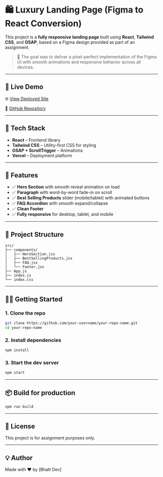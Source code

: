 # 🛍️ Luxury Landing Page (Figma to React Conversion)

This project is a **fully responsive landing page** built using **React**, **Tailwind CSS**, and **GSAP**, based on a Figma design provided as part of an assignment.

> 🎯 The goal was to deliver a pixel-perfect implementation of the Figma UI with smooth animations and responsive behavior across all devices.

---

## 🔗 Live Demo

🌐 [View Deployed Site](https://figmacode-six.vercel.app/)

📁 [GitHub Repository](https://github.com/Devbhatt910/figmacode.git)

---

## 🚀 Tech Stack

- **React** – Frontend library
- **Tailwind CSS** – Utility-first CSS for styling
- **GSAP + ScrollTrigger** – Animations
- **Vercel** – Deployment platform

---

## 🎨 Features

- ✅ **Hero Section** with smooth reveal animation on load
- ✅ **Paragraph** with word-by-word fade-in on scroll
- ✅ **Best Selling Products** slider (mobile/tablet) with animated buttons
- ✅ **FAQ Accordion** with smooth expand/collapse
- ✅ **Clean Footer**
- ✅ **Fully responsive** for desktop, tablet, and mobile

---

## 📁 Project Structure

```
src/
├── components/
│   ├── HeroSection.jsx
│   ├── BestSellingProducts.jsx
│   ├── FAQ.jsx
│   └── Footer.jsx
├── App.js
├── index.js
└── index.css
```

---

## 🧑‍💻 Getting Started

### 1. Clone the repo

```bash
git clone https://github.com/your-username/your-repo-name.git
cd your-repo-name
```

### 2. Install dependencies

```bash
npm install
```

### 3. Start the dev server

```bash
npm start
```

---

## 📦 Build for production

```bash
npm run build
```

---

## 📜 License

This project is for assignment purposes only.

---

## 💡 Author

Made with ❤️ by [Bhatt Dev]
